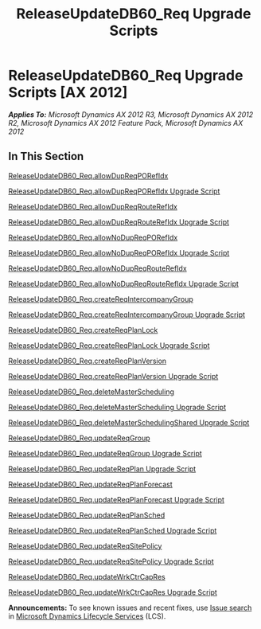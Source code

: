 ﻿---
title: ReleaseUpdateDB60_Req Upgrade Scripts
TOCTitle: ReleaseUpdateDB60_Req Upgrade Scripts
ms:assetid: 3a09e0ff-7cb5-4870-9205-2f3b7490c08a
ms:mtpsurl: https://msdn.microsoft.com/en-us/library/JJ685251(v=AX.60)
ms:contentKeyID: 49707702
ms.date: 05/18/2015
mtps_version: v=AX.60
---

# ReleaseUpdateDB60\_Req Upgrade Scripts [AX 2012]


_**Applies To:** Microsoft Dynamics AX 2012 R3, Microsoft Dynamics AX 2012 R2, Microsoft Dynamics AX 2012 Feature Pack, Microsoft Dynamics AX 2012_

## In This Section

[ReleaseUpdateDB60\_Req.allowDupReqPORefIdx](releaseupdatedb60-req-allowdupreqporefidx.md)

[ReleaseUpdateDB60\_Req.allowDupReqPORefIdx Upgrade Script](releaseupdatedb60-req-allowdupreqporefidx-upgrade-script.md)

[ReleaseUpdateDB60\_Req.allowDupReqRouteRefIdx](releaseupdatedb60-req-allowdupreqrouterefidx.md)

[ReleaseUpdateDB60\_Req.allowDupReqRouteRefIdx Upgrade Script](releaseupdatedb60-req-allowdupreqrouterefidx-upgrade-script.md)

[ReleaseUpdateDB60\_Req.allowNoDupReqPORefIdx](releaseupdatedb60-req-allownodupreqporefidx.md)

[ReleaseUpdateDB60\_Req.allowNoDupReqPORefIdx Upgrade Script](releaseupdatedb60-req-allownodupreqporefidx-upgrade-script.md)

[ReleaseUpdateDB60\_Req.allowNoDupReqRouteRefIdx](releaseupdatedb60-req-allownodupreqrouterefidx.md)

[ReleaseUpdateDB60\_Req.allowNoDupReqRouteRefIdx Upgrade Script](releaseupdatedb60-req-allownodupreqrouterefidx-upgrade-script.md)

[ReleaseUpdateDB60\_Req.createReqIntercompanyGroup](releaseupdatedb60-req-createreqintercompanygroup.md)

[ReleaseUpdateDB60\_Req.createReqIntercompanyGroup Upgrade Script](releaseupdatedb60-req-createreqintercompanygroup-upgrade-script.md)

[ReleaseUpdateDB60\_Req.createReqPlanLock](releaseupdatedb60-req-createreqplanlock.md)

[ReleaseUpdateDB60\_Req.createReqPlanLock Upgrade Script](releaseupdatedb60-req-createreqplanlock-upgrade-script.md)

[ReleaseUpdateDB60\_Req.createReqPlanVersion](releaseupdatedb60-req-createreqplanversion.md)

[ReleaseUpdateDB60\_Req.createReqPlanVersion Upgrade Script](releaseupdatedb60-req-createreqplanversion-upgrade-script.md)

[ReleaseUpdateDB60\_Req.deleteMasterScheduling](releaseupdatedb60-req-deletemasterscheduling.md)

[ReleaseUpdateDB60\_Req.deleteMasterScheduling Upgrade Script](releaseupdatedb60-req-deletemasterscheduling-upgrade-script.md)

[ReleaseUpdateDB60\_Req.deleteMasterSchedulingShared Upgrade Script](releaseupdatedb60-req-deletemasterschedulingshared-upgrade-script.md)

[ReleaseUpdateDB60\_Req.updateReqGroup](releaseupdatedb60-req-updatereqgroup.md)

[ReleaseUpdateDB60\_Req.updateReqGroup Upgrade Script](releaseupdatedb60-req-updatereqgroup-upgrade-script.md)

[ReleaseUpdateDB60\_Req.updateReqPlan Upgrade Script](releaseupdatedb60-req-updatereqplan-upgrade-script.md)

[ReleaseUpdateDB60\_Req.updateReqPlanForecast](releaseupdatedb60-req-updatereqplanforecast.md)

[ReleaseUpdateDB60\_Req.updateReqPlanForecast Upgrade Script](releaseupdatedb60-req-updatereqplanforecast-upgrade-script.md)

[ReleaseUpdateDB60\_Req.updateReqPlanSched](releaseupdatedb60-req-updatereqplansched.md)

[ReleaseUpdateDB60\_Req.updateReqPlanSched Upgrade Script](releaseupdatedb60-req-updatereqplansched-upgrade-script.md)

[ReleaseUpdateDB60\_Req.updateReqSitePolicy](releaseupdatedb60-req-updatereqsitepolicy.md)

[ReleaseUpdateDB60\_Req.updateReqSitePolicy Upgrade Script](releaseupdatedb60-req-updatereqsitepolicy-upgrade-script.md)

[ReleaseUpdateDB60\_Req.updateWrkCtrCapRes](releaseupdatedb60-req-updatewrkctrcapres.md)

[ReleaseUpdateDB60\_Req.updateWrkCtrCapRes Upgrade Script](releaseupdatedb60-req-updatewrkctrcapres-upgrade-script.md)

  
**Announcements:** To see known issues and recent fixes, use [Issue search](http://go.microsoft.com/fwlink/?linkid=389258) in [Microsoft Dynamics Lifecycle Services](http://go.microsoft.com/fwlink/?linkid=306505) (LCS).

